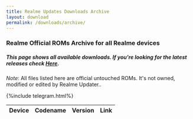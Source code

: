 ```yaml
---
title: Realme Updates Downloads Archive
layout: download
permalink: /downloads/archive/
---
```


### Realme Official ROMs Archive for all Realme devices

##### This page shows all available downloads. If you're looking for the latest releases check [Here](/downloads/latest/).

*Note*: All files listed here are official untouched ROMs. It's not owned, modified or edited by Realme Updater..

{%include telegram.html%}

<div class="table-responsive-md" id="table-wrapper">
    <table id="downloads" class="display dt-responsive compact table table-striped table-hover table-sm">
        <thead class="thead-dark">
            <tr>
                <th>Device</th>
                <th>Codename</th>
                <th>Version</th>
                <th>Link</th>
            </tr>
        </thead>
        <script>loadArchive("")</script>
    </table>
</div>